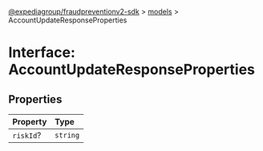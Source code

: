 [@expediagroup/fraudpreventionv2-sdk](../../index.md) > [models](../index.md) > AccountUpdateResponseProperties

# Interface: AccountUpdateResponseProperties

## Properties

| Property  | Type     |
| :-------- | :------- |
| `riskId`? | `string` |
